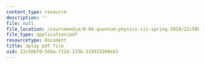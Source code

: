 ```yaml
---
content_type: resource
description: ''
file: null
file_location: /coursemedia/8-06-quantum-physics-iii-spring-2018/22c56bf0564af21d133b219313380eb3_nYlmkoiq4CI.pdf
file_type: application/pdf
resourcetype: Document
title: 3play pdf file
uid: 22c56bf0-564a-f21d-133b-219313380eb3
---
```


